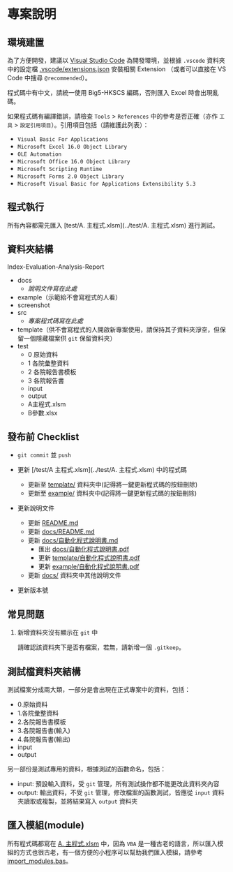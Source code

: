 # 專案說明

## 環境建置

為了方便開發，建議以 [Visual Studio Code](https://code.visualstudio.com/) 為開發環境，並根據 `.vscode` 資料夾中的設定檔 [.vscode/extensions.json](../.vscode/extensions.json) 安裝相關 Extension （或者可以直接在 VS Code 中搜尋 `@recommended`）。

程式碼中有中文，請統一使用 Big5-HKSCS 編碼，否則匯入 Excel 時會出現亂碼。

如果程式碼有編譯錯誤，請檢查 `Tools` > `References` 中的參考是否正確（亦作 `工具` > `設定引用項目`）。引用項目包括（請維護此列表）：

- `Visual Basic For Applications`
- `Microsoft Excel 16.0 Object Library`
- `OLE Automation`
- `Microsoft Office 16.0 Object Library`
- `Microsoft Scripting Runtime`
- `Microsoft Forms 2.0 Object Library`
- `Microsoft Visual Basic for Applications Extensibility 5.3`

## 程式執行

所有內容都需先匯入 [test/A. 主程式.xlsm](../test/A. 主程式.xlsm) 進行測試。

## 資料夾結構

Index-Evaluation-Analysis-Report

- docs
  - *說明文件寫在此處*
- example（示範給不會寫程式的人看）
- screenshot
- src
  - *專案程式碼寫在此處*
- template（供不會寫程式的人開啟新專案使用，請保持其子資料夾淨空，但保留一個隱藏檔案供 `git` 保留資料夾）
- test
  - 0 原始資料
  - 1 各院彙整資料
  - 2 各院報告書模板
  - 3 各院報告書
  - input
  - output
  - A主程式.xlsm
  - B參數.xlsx

## 發布前 Checklist

- `git commit` 並 `push`
- 更新 [/test/A 主程式.xlsm](../test/A. 主程式.xlsm) 中的程式碼
  - 更新至 [template/](../template/) 資料夾中(記得將一鍵更新程式碼的按鈕刪除)
  - 更新至 [example/](../example/) 資料夾中(記得將一鍵更新程式碼的按鈕刪除)
- 更新說明文件
  - 更新 [README.md](../README.md)
  - 更新 [docs/README.md](../docs/README.md)
  - 更新 [docs/自動化程式說明書.md](../docs/自動化程式說明書.md)
    - 匯出 [docs/自動化程式說明書.pdf](../docs/自動化程式說明書.pdf)
    - 更新 [template/自動化程式說明書.pdf](../template/自動化程式說明書.pdf)
    - 更新 [example/自動化程式說明書.pdf](../example/自動化程式說明書.pdf)
  - 更新 [docs/](../docs/) 資料夾中其他說明文件
  
- 更新版本號

## 常見問題

1. 新增資料夾沒有顯示在 `git` 中

   請確認該資料夾下是否有檔案，若無，請新增一個 `.gitkeep`。

## 測試檔資料夾結構

測試檔案分成兩大類，一部分是會出現在正式專案中的資料，包括：

- 0.原始資料
- 1.各院彙整資料
- 2.各院報告書模板
- 3.各院報告書(輸入)
- 4.各院報告書(輸出)
- input
- output

另一部份是測試專用的資料，根據測試的函數命名，包括：

- input: 預設輸入資料，受 `git` 管理，所有測試操作都不能更改此資料夾內容
- output: 輸出資料，不受 `git` 管理，修改檔案的函數測試，皆應從 `input` 資料夾讀取或複製，並將結果寫入 `output` 資料夾

## 匯入模組(module)

所有程式碼都寫在 [A. 主程式.xlsm](../test/A%20主程式.xlsm) 中，因為 `VBA` 是一種古老的語言，所以匯入模組的方式也很古老，有一個方便的小程序可以幫助我們匯入模組，請參考 [import_modules.bas](../src/import_modules.bas)。
